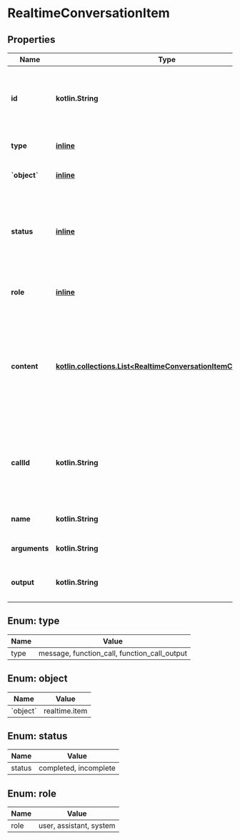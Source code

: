 
# RealtimeConversationItem

## Properties
| Name | Type | Description | Notes |
| ------------ | ------------- | ------------- | ------------- |
| **id** | **kotlin.String** | The unique ID of the item, this can be generated by the client to help  manage server-side context, but is not required because the server will  generate one if not provided.  |  [optional] |
| **type** | [**inline**](#Type) | The type of the item (&#x60;message&#x60;, &#x60;function_call&#x60;, &#x60;function_call_output&#x60;).  |  [optional] |
| **&#x60;object&#x60;** | [**inline**](#&#x60;Object&#x60;) | Identifier for the API object being returned - always &#x60;realtime.item&#x60;.  |  [optional] |
| **status** | [**inline**](#Status) | The status of the item (&#x60;completed&#x60;, &#x60;incomplete&#x60;). These have no effect  on the conversation, but are accepted for consistency with the  &#x60;conversation.item.created&#x60; event.  |  [optional] |
| **role** | [**inline**](#Role) | The role of the message sender (&#x60;user&#x60;, &#x60;assistant&#x60;, &#x60;system&#x60;), only  applicable for &#x60;message&#x60; items.  |  [optional] |
| **content** | [**kotlin.collections.List&lt;RealtimeConversationItemContentInner&gt;**](RealtimeConversationItemContentInner.md) | The content of the message, applicable for &#x60;message&#x60; items.  - Message items of role &#x60;system&#x60; support only &#x60;input_text&#x60; content - Message items of role &#x60;user&#x60; support &#x60;input_text&#x60; and &#x60;input_audio&#x60;    content - Message items of role &#x60;assistant&#x60; support &#x60;text&#x60; content.  |  [optional] |
| **callId** | **kotlin.String** | The ID of the function call (for &#x60;function_call&#x60; and  &#x60;function_call_output&#x60; items). If passed on a &#x60;function_call_output&#x60;  item, the server will check that a &#x60;function_call&#x60; item with the same  ID exists in the conversation history.  |  [optional] |
| **name** | **kotlin.String** | The name of the function being called (for &#x60;function_call&#x60; items).  |  [optional] |
| **arguments** | **kotlin.String** | The arguments of the function call (for &#x60;function_call&#x60; items).  |  [optional] |
| **output** | **kotlin.String** | The output of the function call (for &#x60;function_call_output&#x60; items).  |  [optional] |


<a id="Type"></a>
## Enum: type
| Name | Value |
| ---- | ----- |
| type | message, function_call, function_call_output |


<a id="`Object`"></a>
## Enum: object
| Name | Value |
| ---- | ----- |
| &#x60;object&#x60; | realtime.item |


<a id="Status"></a>
## Enum: status
| Name | Value |
| ---- | ----- |
| status | completed, incomplete |


<a id="Role"></a>
## Enum: role
| Name | Value |
| ---- | ----- |
| role | user, assistant, system |



